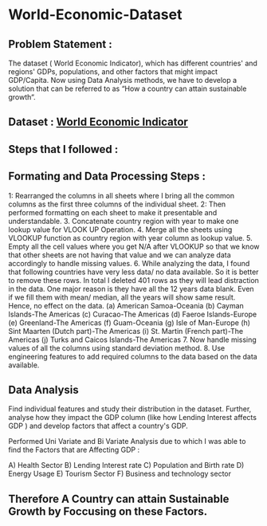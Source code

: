 # World-Economic-Dataset

## Problem Statement :
The dataset ( World Economic Indicator), which has different countries' and regions' GDPs, populations, and other factors that might impact GDP/Capita. Now using Data Analysis methods, we have to develop a solution that can be referred to as “How a country can attain sustainable growth“.

## Dataset : [World Economic Indicator](https://docs.google.com/spreadsheets/d/1JKS-C_gXbFWzj-RreMZ1p92t4mjGoDhf49vQhuYpMlI/edit#gid=1984831915)


## Steps that I followed :

## Formating and Data Processing Steps :

1: Rearranged the columns in all sheets where I bring all the common columns as the first three columns of the individual sheet.
2: Then performed formatting on each sheet to make it presentable and understandable.
3.	Concatenate country region with year to make one lookup value for VLOOK UP Operation.
4.	Merge all the sheets using VLOOKUP function as country region with year column as lookup value.
5.	Empty all the cell values where you get N/A after VLOOKUP so that we know that other sheets are not having that value and we can analyze data accordingly to handle missing values. 
6.	While analyzing the data, I found that following countries have very less data/ no data available. So it is better to remove these rows. In total I deleted 401 rows as they will lead distraction in the data. One major reason is they have all the 12 years data blank. Even if we fill them with mean/ median, all the years will show same result. Hence, no effect on the data. 
(a)	American Samoa-Oceania
(b)	Cayman Islands-The Americas
(c)	Curacao-The Americas
(d)	Faeroe Islands-Europe
(e)	Greenland-The Americas
(f)	Guam-Oceania
(g)	Isle of Man-Europe
(h)	Sint Maarten (Dutch part)-The Americas
(i)	St. Martin (French part)-The Americas
(j)	Turks and Caicos Islands-The Americas
7.	Now handle missing values of all the columns using standard deviation method. 
8.	Use engineering features to add required columns to the data based on the data available.

## Data Analysis 

Find individual features and study their distribution in the dataset. Further, analyse how they impact the GDP column (like how Lending Interest affects GDP ) and
develop factors that affect a country's GDP.


Performed Uni Variate and Bi Variate Analysis due to which I was able to find the Factors that are Affecting GDP :


A) Health Sector
B) Lending Interest rate
C) Population and Birth rate
D) Energy Usage
E) Tourism Sector
F) Business and technology sector 

## Therefore A Country can attain Sustainable Growth by Foccusing on these Factors.

